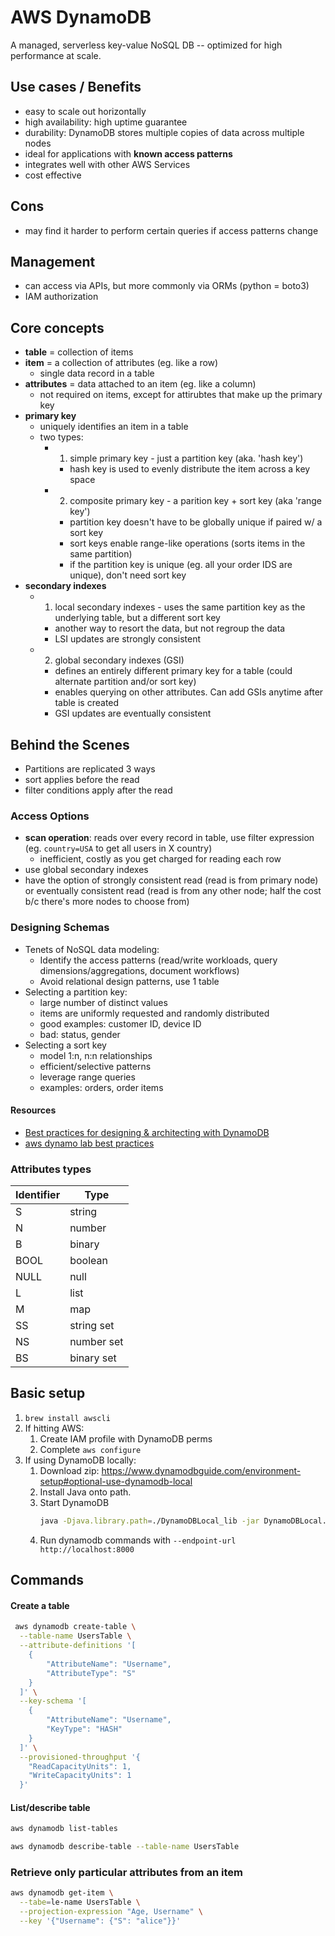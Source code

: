 # AWS DynamoDB

A managed, serverless key-value NoSQL DB -- optimized for high performance at scale.

## Use cases / Benefits
- easy to scale out horizontally
- high availability: high uptime guarantee
- durability: DynamoDB stores multiple copies of data across multiple nodes
- ideal for applications with **known access patterns**
- integrates well with other AWS Services
- cost effective

## Cons
- may find it harder to perform certain queries if access patterns change

## Management

- can access via APIs, but more commonly via ORMs (python = boto3)
- IAM authorization

## Core concepts

- **table** = collection of items
- **item** = a collection of attributes (eg. like a row)
  - single data record in a table
- **attributes** = data attached to an item (eg. like a column)
  - not required on items, except for attirubtes that make up the primary key
- **primary key**
  - uniquely identifies an item in a table
  - two types:
    - 1) simple primary key - just a partition key (aka. 'hash key')
      - hash key is used to evenly distribute the item across a key space
    - 2) composite primary key - a parition key + sort key (aka 'range key')
      - partition key doesn't have to be globally unique if paired w/ a sort key
      - sort keys enable range-like operations (sorts items in the same partition)
      - if the partition key is unique (eg. all your order IDS are unique), don't need sort key
- **secondary indexes**
  - 1) local secondary indexes - uses the same partition key as the underlying table, but a different sort key
    - another way to resort the data, but not regroup the data
    - LSI updates are strongly consistent
  - 2) global secondary indexes (GSI)
    - defines an entirely different primary key for a table (could alternate partition and/or sort key)
    - enables querying on other attributes. Can add GSIs anytime after table is created
    - GSI updates are eventually consistent

## Behind the Scenes

- Partitions are replicated 3 ways
- sort applies before the read
- filter conditions apply after the read

### Access Options

- **scan operation**: reads over every record in table, use filter expression (eg. `country=USA` to get all users in X country)
  - inefficient, costly as you get charged for reading each row
- use global secondary indexes
- have the option of strongly consistent read (read is from primary node) or eventually consistent  read (read is from any other node; half the cost b/c there's more nodes to choose from)

### Designing Schemas

- Tenets of NoSQL data modeling:
  - Identify the access patterns (read/write workloads, query dimensions/aggregations, document workflows)
  - Avoid relational design patterns, use 1 table
- Selecting a partition key:
  - large number of distinct values
  - items are uniformly requested and randomly distributed
  - good examples: customer ID, device ID
  - bad: status, gender
- Selecting a sort key
  - model 1:n, n:n relationships
  - efficient/selective patterns
  - leverage range queries
  - examples: orders, order items

#### Resources
- [Best practices for designing & architecting with DynamoDB](https://docs.aws.amazon.com/amazondynamodb/latest/developerguide/best-practices.html)
- [aws dynamo lab best practices](https://amazon-dynamodb-labs.workshop.aws/game-player-data/plan-model/step1.html)

### Attributes types

| Identifier  | Type       |
| ----------- | ---------- |
| S           | string     |
| N           | number     |
| B           | binary     |
| BOOL        | boolean    |
| NULL        | null       |
| L           | list       |
| M           | map        |
| SS          | string set |
| NS          | number set |
| BS          | binary set |

## Basic setup

1. `brew install awscli`
2. If hitting AWS:
    1. Create IAM profile with DynamoDB perms
    2. Complete `aws configure`
3. If using DynamoDB locally:
    1. Download zip: https://www.dynamodbguide.com/environment-setup#optional-use-dynamodb-local
    2. Install Java onto path.
    3. Start DynamoDB
        ```sh
        java -Djava.library.path=./DynamoDBLocal_lib -jar DynamoDBLocal.jar -sharedDb
        ```
    4. Run dynamodb commands with `--endpoint-url http://localhost:8000`


## Commands

#### Create a table
```sh
 aws dynamodb create-table \
  --table-name UsersTable \
  --attribute-definitions '[
    {
        "AttributeName": "Username",
        "AttributeType": "S"
    }
  ]' \
  --key-schema '[
    {
        "AttributeName": "Username",
        "KeyType": "HASH"
    }
  ]' \
  --provisioned-throughput '{
    "ReadCapacityUnits": 1,
    "WriteCapacityUnits": 1
  }'
```

#### List/describe table
```sh
aws dynamodb list-tables

aws dynamodb describe-table --table-name UsersTable
```

### Retrieve only particular attributes from an item

```sh
aws dynamodb get-item \
  --tabe=le-name UsersTable \
  --projection-expression "Age, Username" \
  --key '{"Username": {"S": "alice"}}'
```
